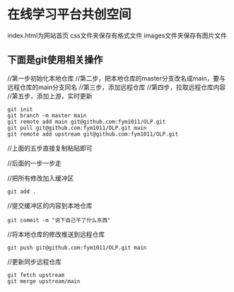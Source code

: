 # 在线学习平台共创空间
index.html为网站首页
css文件夹保存有格式文件
images文件夹保存有图片文件

## 下面是git使用相关操作

//第一步初始化本地仓库
//第二步，把本地仓库的master分支改名成main，要与远程仓库的main分支同名
//第三步，添加远程仓库
//第四步，拉取远程仓库内容
//第五步，添加上游，实时更新

```git
git init
git branch -m master main
git remote add main git@github.com:fym1011/OLP.git
git pull git@github.com:fym1011/OLP.git main
git remote add upstream git@github.com:fym1011/OLP.git
```

//上面的五步直接复制粘贴即可

//后面的一步一步走

//把所有修改加入缓冲区

```
git add .
```

//提交缓冲区的内容到本地仓库

```
git commit -m "说下自己干了什么东西"
```

//将本地仓库的修改推送到远程仓库

```
git push git@github.com:fym1011/OLP.git main
```

//更新同步远程仓库

```
git fetch upstream
git merge upstream/main
```

